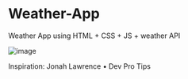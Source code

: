 # Weather-App

Weather App using HTML + CSS + JS + weather API

![image](https://user-images.githubusercontent.com/78442505/172078903-1808a577-28db-4d86-b8f6-201526072719.png)

Inspiration: Jonah Lawrence • Dev Pro Tips